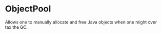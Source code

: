 # ObjectPool

Allows one to manually allocate and free Java objects when one might over tax the GC.
